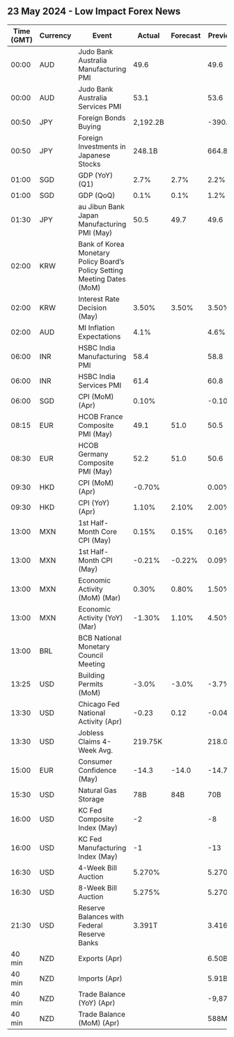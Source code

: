 ## 23 May 2024 - Low Impact Forex News

| Time (GMT) | Currency | Event | Actual | Forecast | Previous |
|------|----------|-------|--------|----------|----------|
| 00:00 | AUD | Judo Bank Australia Manufacturing PMI | 49.6 |  | 49.6 |
| 00:00 | AUD | Judo Bank Australia Services PMI | 53.1 |  | 53.6 |
| 00:50 | JPY | Foreign Bonds Buying | 2,192.2B |  | -390.6B |
| 00:50 | JPY | Foreign Investments in Japanese Stocks | 248.1B |  | 664.8B |
| 01:00 | SGD | GDP (YoY) (Q1) | 2.7% | 2.7% | 2.2% |
| 01:00 | SGD | GDP (QoQ) | 0.1% | 0.1% | 1.2% |
| 01:30 | JPY | au Jibun Bank Japan Manufacturing PMI (May) | 50.5 | 49.7 | 49.6 |
| 02:00 | KRW | Bank of Korea Monetary Policy Board’s Policy Setting Meeting Dates (MoM) |  |  |  |
| 02:00 | KRW | Interest Rate Decision (May) | 3.50% | 3.50% | 3.50% |
| 02:00 | AUD | MI Inflation Expectations | 4.1% |  | 4.6% |
| 06:00 | INR | HSBC India Manufacturing PMI | 58.4 |  | 58.8 |
| 06:00 | INR | HSBC India Services PMI | 61.4 |  | 60.8 |
| 06:00 | SGD | CPI (MoM) (Apr) | 0.10% |  | -0.10% |
| 08:15 | EUR | HCOB France Composite PMI (May) | 49.1 | 51.0 | 50.5 |
| 08:30 | EUR | HCOB Germany Composite PMI (May) | 52.2 | 51.0 | 50.6 |
| 09:30 | HKD | CPI (MoM) (Apr) | -0.70% |  | 0.00% |
| 09:30 | HKD | CPI (YoY) (Apr) | 1.10% | 2.10% | 2.00% |
| 13:00 | MXN | 1st Half-Month Core CPI (May) | 0.15% | 0.15% | 0.16% |
| 13:00 | MXN | 1st Half-Month CPI (May) | -0.21% | -0.22% | 0.09% |
| 13:00 | MXN | Economic Activity (MoM) (Mar) | 0.30% | 0.80% | 1.50% |
| 13:00 | MXN | Economic Activity (YoY) (Mar) | -1.30% | 1.10% | 4.50% |
| 13:00 | BRL | BCB National Monetary Council Meeting |  |  |  |
| 13:25 | USD | Building Permits (MoM) | -3.0% | -3.0% | -3.7% |
| 13:30 | USD | Chicago Fed National Activity (Apr) | -0.23 | 0.12 | -0.04 |
| 13:30 | USD | Jobless Claims 4-Week Avg. | 219.75K |  | 218.00K |
| 15:00 | EUR | Consumer Confidence (May) | -14.3 | -14.0 | -14.7 |
| 15:30 | USD | Natural Gas Storage | 78B | 84B | 70B |
| 16:00 | USD | KC Fed Composite Index (May) | -2 |  | -8 |
| 16:00 | USD | KC Fed Manufacturing Index (May) | -1 |  | -13 |
| 16:30 | USD | 4-Week Bill Auction | 5.270% |  | 5.270% |
| 16:30 | USD | 8-Week Bill Auction | 5.275% |  | 5.270% |
| 21:30 | USD | Reserve Balances with Federal Reserve Banks | 3.391T |  | 3.416T |
| 40 min | NZD | Exports (Apr) |  |  | 6.50B |
| 40 min | NZD | Imports (Apr) |  |  | 5.91B |
| 40 min | NZD | Trade Balance (YoY) (Apr) |  |  | -9,870M |
| 40 min | NZD | Trade Balance (MoM) (Apr) |  |  | 588M |
